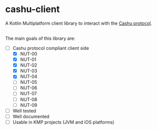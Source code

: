 # cashu-client
A Kotlin Multiplatform client library to interact with the [Cashu protocol](https://github.com/cashubtc/nuts).  
<br>

The main goals of this library are:  

- [ ] Cashu protocol compliant client side
    - [x] NUT-00
    - [x] NUT-01
    - [x] NUT-02
    - [x] NUT-03
    - [x] NUT-04
    - [ ] NUT-05
    - [ ] NUT-06
    - [ ] NUT-07
    - [ ] NUT-08
    - [ ] NUT-09
- [ ] Well tested
- [ ] Well documented
- [ ] Usable in KMP projects (JVM and iOS platforms)  
<br>
